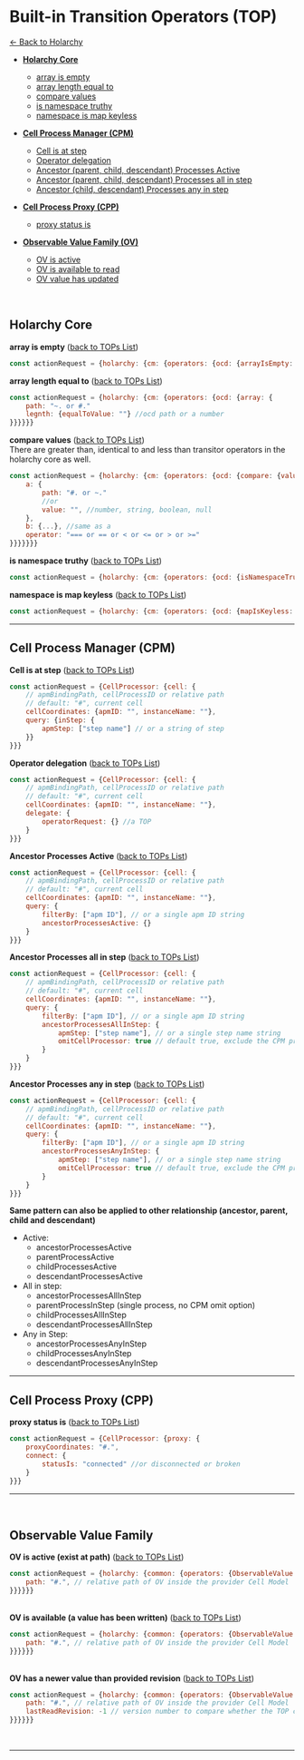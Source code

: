 <div id="TOPs-list"></div>

# Built-in Transition Operators (TOP)
[<- Back to Holarchy](./README.md)


* **[Holarchy Core](#Holarchy-Core)**
    * [array is empty](#array-is-empty)
    * [array length equal to](#array-length-equal-to)
    * [compare values](#compare-values)
    * [is namespace truthy](#is-namespace-truthy)
    * [namespace is map keyless](#namespace-is-map-keyless)

* **[Cell Process Manager (CPM)](#Cell-Process-Manager-CPM)**
    * [Cell is at step](#cell-is-at-step)
    * [Operator delegation](#operator-delegation)
    * [Ancestor (parent, child, descendant) Processes Active](#ancestor-processes-active)
    * [Ancestor (parent, child, descendant) Processes all in step](#ancestor-processes-all-in-step)
    * [Ancestor (child, descendant) Processes any in step](#ancestor-processes-any-in-step)

* **[Cell Process Proxy (CPP)](#Cell-Process-Proxy-CPP)**
    * [proxy status is](#proxy-status-is)

* **[Observable Value Family (OV)](#Observable-Value-Family)**
    * [OV is active](#ov-value-is-active)
    * [OV is available to read](#ov-value-is-available)
    * [OV value has updated](#ov-value-has-updated)

<br>

## Holarchy Core

<div id="array-is-empty">
    <strong>array is empty</strong>
    (<a href="#TOPs-list">back to TOPs List</a>)
</div>

```javascript
const actionRequest = {holarchy: {cm: {operators: {ocd: {arrayIsEmpty: {path: "~. or #."}}}}}}
```

<div id="array-length-equal-to">
    <strong>array length equal to</strong>
    (<a href="#TOPs-list">back to TOPs List</a>)
</div>

```javascript
const actionRequest = {holarchy: {cm: {operators: {ocd: {array: {
    path: "~. or #."
    legnth: {equalToValue: ""} //ocd path or a number
}}}}}}
```

<div id="compare-values">
    <strong>compare values</strong>
    (<a href="#TOPs-list">back to TOPs List</a>)<br>
    There are greater than, identical to and less than transitor operators in the holarchy core as well.
</div>

```javascript
const actionRequest = {holarchy: {cm: {operators: {ocd: {compare: {values: {
    a: {
        path: "#. or ~."
        //or
        value: "", //number, string, boolean, null
    },
    b: {...}, //same as a
    operator: "=== or == or < or <= or > or >="
}}}}}}}
```


<div id="is-namespace-truthy">
    <strong>is namespace truthy</strong>
    (<a href="#TOPs-list">back to TOPs List</a>)
</div>

```javascript
const actionRequest = {holarchy: {cm: {operators: {ocd: {isNamespaceTruthy: {path: "#. or ~."}}}}}}
```

<div id="namespace-is-map-keyless">
    <strong>namespace is map keyless</strong>
    (<a href="#TOPs-list">back to TOPs List</a>)
</div>

```javascript
const actionRequest = {holarchy: {cm: {operators: {ocd: {mapIsKeyless: {path: "#. or ~."}}}}}}
```
<hr>



## Cell Process Manager (CPM)

<div id="cell-is-at-step">
    <strong>Cell is at step</strong>
    (<a href="#TOPs-list">back to TOPs List</a>)
</div>

```javascript
const actionRequest = {CellProcessor: {cell: {
    // apmBindingPath, cellProcessID or relative path
    // default: "#", current cell
    cellCoordinates: {apmID: "", instanceName: ""}, 
    query: {inStep: {
        apmStep: ["step name"] // or a string of step
    }} 
}}}
```

<div id="operator-delegation">
    <strong>Operator delegation</strong>
    (<a href="#TOPs-list">back to TOPs List</a>)
</div>

```javascript
const actionRequest = {CellProcessor: {cell: {
    // apmBindingPath, cellProcessID or relative path
    // default: "#", current cell
    cellCoordinates: {apmID: "", instanceName: ""}, 
    delegate: {
        operatorRequest: {} //a TOP
    } 
}}}
```

<div id="ancestor-processes-active">
    <strong>Ancestor Processes Active</strong>
    (<a href="#TOPs-list">back to TOPs List</a>)
</div>

```javascript
const actionRequest = {CellProcessor: {cell: {
    // apmBindingPath, cellProcessID or relative path
    // default: "#", current cell
    cellCoordinates: {apmID: "", instanceName: ""}, 
    query: {
        filterBy: ["apm ID"], // or a single apm ID string
        ancestorProcessesActive: {}
    } 
}}}
```

<div id="ancestor-processes-all-in-step">
    <strong>Ancestor Processes all in step</strong>
    (<a href="#TOPs-list">back to TOPs List</a>)
</div>

```javascript
const actionRequest = {CellProcessor: {cell: {
    // apmBindingPath, cellProcessID or relative path
    // default: "#", current cell
    cellCoordinates: {apmID: "", instanceName: ""}, 
    query: {
        filterBy: ["apm ID"], // or a single apm ID string
        ancestorProcessesAllInStep: {
            apmStep: ["step name"], // or a single step name string
            omitCellProcessor: true // default true, exclude the CPM process step
        }
    } 
}}}
```

<div id="ancestor-processes-any-in-step">
    <strong>Ancestor Processes any in step</strong>
    (<a href="#TOPs-list">back to TOPs List</a>)
</div>

```javascript
const actionRequest = {CellProcessor: {cell: {
    // apmBindingPath, cellProcessID or relative path
    // default: "#", current cell
    cellCoordinates: {apmID: "", instanceName: ""}, 
    query: {
        filterBy: ["apm ID"], // or a single apm ID string
        ancestorProcessesAnyInStep: {
            apmStep: ["step name"], // or a single step name string
            omitCellProcessor: true // default true, exclude the CPM process step
        }
    } 
}}}
```

**Same pattern can also be applied to other relationship (ancestor, parent, child and descendant)**
* Active:
    * ancestorProcessesActive
    * parentProcessActive
    * childProcessesActive
    * descendantProcessesActive
* All in step:
    * ancestorProcessesAllInStep
    * parentProcessInStep (single process, no CPM omit option)
    * childProcessesAllInStep
    * descendantProcessesAllInStep
* Any in Step: 
    * ancestorProcessesAnyInStep
    * childProcessesAnyInStep
    * descendantProcessesAnyInStep

<hr>



## Cell Process Proxy (CPP)

<div id="proxy-status-is">
    <strong>proxy status is</strong>
    (<a href="#TOPs-list">back to TOPs List</a>)
</div>

```javascript
const actionRequest = {CellProcessor: {proxy: {
    proxyCoordinates: "#.",
    connect: {
        statusIs: "connected" //or disconnected or broken
    }
}}}
```
<hr>
<br>

## Observable Value Family
<div id="ov-value-is-active">
    <strong>OV is active (exist at path)</strong>
    (<a href="#TOPs-list">back to TOPs List</a>)
</div>

```javascript
const actionRequest = {holarchy: {common: {operators: {ObservableValue: {valueIsActive: {
    path: "#.", // relative path of OV inside the provider Cell Model
}}}}}}
```
<br>

<div id="ov-value-is-available">
    <strong>OV is available (a value has been written)</strong>
    (<a href="#TOPs-list">back to TOPs List</a>)
</div>

```javascript
const actionRequest = {holarchy: {common: {operators: {ObservableValue: {valueIsAvailable: {
    path: "#.", // relative path of OV inside the provider Cell Model
}}}}}}
```
<br>

<div id="ov-value-has-updated">
    <strong>OV has a newer value than provided revision</strong>
    (<a href="#TOPs-list">back to TOPs List</a>)
</div>

```javascript
const actionRequest = {holarchy: {common: {operators: {ObservableValue: {valueHasUpdated: {
    path: "#.", // relative path of OV inside the provider Cell Model
    lastReadRevision: -1 // version number to compare whether the TOP caller has a different version from the ov at path
}}}}}}
```
<br>
<hr>
<br>